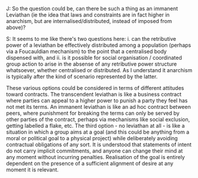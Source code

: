 J: So the question could be, can there be such a thing as an immanent Leviathan (ie the idea that laws and constraints are in fact higher in anarchism, but are internalised/distributed, instead of imposed from above)?

S: It seems to me like there's two questions here: i. can the retributive power of a leviathan be effectively distributed among a population (perhaps via a Foucauldian mechanism) to the point that a centralised body dispensed with, and ii. is it possible for social organisation / coordinated group action to arise in the absense of any retributive power structure whatsoever, whether centralised or distributed. As I understand it anarchism is typically after the kind of scenario represented by the latter.

These various options could be considered in terms of different attitudes toward contracts. The transcendent leviathan is like a business contract where parties can appeal to a higher power to punish a party they feel has not met its terms. An immanent leviathan is like an ad hoc contract between peers, where punishment for breaking the terms can only be served by other parties of the contract, perhaps via mechanisms like social exclusion, getting labelled a flake, etc. The third option - no leviathan at all - is like a situation in which a group aims at a goal (and this could be anything from a moral or political goal to a physical project) while deliberately avoiding contractual obligations of any sort. It is understood that statements of intent do not carry implicit commitments, and anyone can change their mind at any moment without incurring penalties. Realisation of the goal is entirely dependent on the presence of a sufficient alignment of desire at any moment it is relevant.

